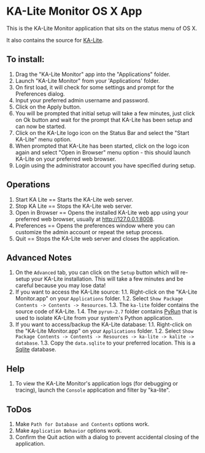 KA-Lite Monitor OS X App
========================

This is the KA-Lite Monitor application that sits on the status menu of OS X.  

It also contains the source for [KA-Lite](https://github.com/learningequality/ka-lite/).


## To install:

1. Drag the "KA-Lite Monitor" app into the "Applications" folder.
1. Launch "KA-Lite Monitor" from your 'Applications' folder.
1. On first load, it will check for some settings and prompt for the Preferences dialog.
1. Input your preferred admin username and password.
1. Click on the Apply button.
1. You will be prompted that initial setup will take a few minutes, just click on Ok button and wait for the prompt that KA-Lite has been setup and can now be started.
1. Click on the KA-Lite logo icon on the Status Bar and select the "Start KA-Lite" menu option.
1. When prompted that KA-Lite has been started, click on the logo icon again and select "Open in Browser" menu option - this should launch KA-Lite on your preferred web browser.
1. Login using the administrator account you have specified during setup.


## Operations

1. Start KA Lite == Starts the KA-Lite web server.
1. Stop KA Lite == Stops the KA-Lite web server.
1. Open in Browser == Opens the installed KA-Lite web app using your preferred web browser, usually at http://127.0.0.1:8008.
1. Preferences == Opens the preferences window where you can customize the admin account or repeat the setup process.
1. Quit == Stops the KA-Lite web server and closes the application.


## Advanced Notes

1. On the `Advanced` tab, you can click on the `Setup` button which will re-setup your KA-Lite installation.  This will take a few minutes and be careful because you may lose data!
1. If you want to access the KA-Lite source:
    1.1. Right-click on the "KA-Lite Monitor.app" on your `Applications` folder.
    1.2. Select `Show Package Contents -> Contents -> Resources`.
    1.3. The `ka-lite` folder contains the source code of KA-Lite.
    1.4. The `pyrun-2.7` folder contains [PyRun](http://www.egenix.com/products/python/PyRun/) that is used to isolate KA-Lite from your system's Python application.
1. If you want to access/backup the KA-Lite database:
    1.1. Right-click on the "KA-Lite Monitor.app" on your `Applications` folder.
    1.2. Select `Show Package Contents -> Contents -> Resources -> ka-lite -> kalite -> database`.
    1.3. Copy the `data.sqlite` to your preferred location.  This is a [Sqlite](https://sqlite.org/) database.


## Help

1. To view the KA-Lite Monitor's application logs (for debugging or tracing), launch the `Console` application and filter by "ka-lite".


## ToDos

1. Make `Path for Database and Contents` options work.
1. Make `Application Behavior` options work.
1. Confirm the Quit action with a dialog to prevent accidental closing of the application.
